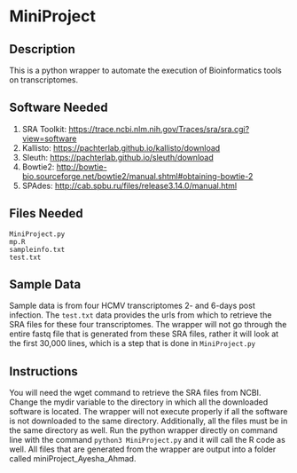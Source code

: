 # MiniProject

## Description 
This is a python wrapper to automate the execution of Bioinformatics tools on transcriptomes. 

## Software Needed 
1. SRA Toolkit: https://trace.ncbi.nlm.nih.gov/Traces/sra/sra.cgi?view=software
2. Kallisto: https://pachterlab.github.io/kallisto/download
3. Sleuth: https://pachterlab.github.io/sleuth/download
4. Bowtie2: http://bowtie-bio.sourceforge.net/bowtie2/manual.shtml#obtaining-bowtie-2
5. SPAdes: http://cab.spbu.ru/files/release3.14.0/manual.html

## Files Needed 
```
MiniProject.py
mp.R
sampleinfo.txt
test.txt
```
## Sample Data
Sample data is from four HCMV transcriptomes 2- and 6-days post infection. The ```test.txt``` data provides the urls from which to retrieve the SRA files for these four transcriptomes. The wrapper will not go through the entire fastq file that is generated from these SRA files, rather it will look at the first 30,000 lines, which is a step that is done in ```MiniProject.py```

## Instructions 
You will need the wget command to retrieve the SRA files from NCBI. Change the mydir variable to the directory in which all the downloaded software is located. The wrapper will not execute properly if all the software is not downloaded to the same directory. Additionally, all the files must be in the same directory as well. Run the python wrapper directly on command line with the command ```python3 MiniProject.py``` and it will call the R code as well. All files that are generated from the wrapper are output into a folder called miniProject_Ayesha_Ahmad. 


